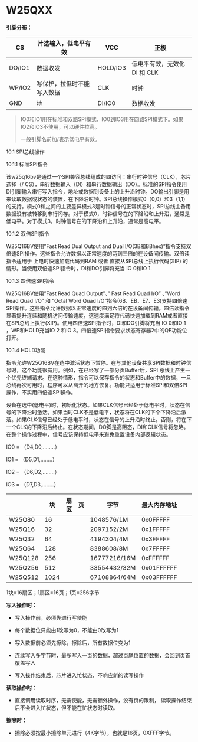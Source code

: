 # W25QXX

**引脚分布：**

| CS     | 片选输入，低电平有效       | VCC      | 正极                        |
| ------ | -------------------------- | -------- | --------------------------- |
| DO/IO1 | 数据收发                   | HOLD/IO3 | 低电平有效，无效化DI 和 CLK |
| WP/IO2 | 写保护，拉低时不能写入数据 | CLK      | 时钟                        |
| GND    | 地                         | DI/IO0   | 数据收发                    |

> IO0和IO1用在标准和双路SPI模式，IO0到IO3用在四路SPI模式下。如果IO2和IO3不使用，可以硬件拉高。
>
> 一般引脚名前加/表示低电平有效。

10.1 SPI总线操作

10.1.1 标准SPI指令

该w25q16bv是通过一个SPI兼容总线组成的四访问：串行时钟信号（CLK），芯片选择（/ CS），串行数据输入（DI）和串行数据输出（DO）。标准的SPI指令使用DI引脚输入串行写入指令，地址或数据到设备上的上升沿时钟。DO输出引脚是用来读取数据或状态的装置，在下降沿时钟。SPI总线操作模式0（0,0）和3（1,1）的支持。模式0和之间的主要差异模式3是时钟信号的正常状态时，SPI总线主备用数据没有被转移到串行闪存。对于模式0，时钟信号在的下降沿和上升沿，通常是低电平。对于模式3，时钟信号在的下降沿和上升沿，通常是高电平。

10.1.2 双倍SPI指令

  W25Q16BV使用”Fast Read Dual Output and Dual I/O(3B和BBhex)”指令支持双倍速SPI操作。这些指令允许数据以正常速度的两到三倍的在设备间传输。双倍读指令适用于 上电时快速加载代码到RAM 或者 直接从SPI总线上执行代码(XIP) 的情形。当使用双倍速SPI指令时，DI和DO引脚将充当 IO 0和IO 1.

10.1.3 四倍速SPI指令

   W25Q16BV使用”Fast Read Quad Output”、” Fast Read Quad I/O” 、”Word Read Quad I/O” 和 “Octal Word Quad I/O”指令(6B、EB、E7、E3)支持四倍速SPI操作。这些指令允许数据以正常速度的四到六倍的在设备间传输。四倍读指令显著提升连续和随机访问传输速度，这速度满足将代码快速加载到RAM或者直接在SPI总线上执行(XIP)。使用四倍速SPI指令时，DI和DO引脚将充当 IO 0和IO 1 ，WP和HOLD充当IO 2 和IO 3。四倍速SPI指令要求状态寄存器2中的QE功能位打开。

10.1.4 HOLD功能

​     指令允许W25Q16BV在选中激活状态下暂停。在与其他设备共享SPI数据和时钟信号时，这个功能很有用。例如，在已经写了一部分页Buffer后，SPI 总线上产生一个优先终端请求。在这种情形，指令可以保存指令的状态和Buffer中的数据，一旦总线再次可用时，程序可以从离开的地方恢复。功能只适用于标准SPI和双倍SPI操作，不实用四倍速SPI操作。

​     设备在选中(低电平)时，初始化状态。如果CLK信号已经处于低电平时，状态在信号的下降沿时激活。如果当时CLK不是低电平，状态将在CLK的下个下降沿后激活。如果CLK信号已经处于低电平时，状态在信号的上升沿时终止。否则，将在下一个CLK的下降沿后终止。在状态期间，DO脚是高阻态，DI和CLK信号将忽略。在整个操作过程中，信号应该保持低电平来避免重置设备内部逻辑状态。

IO0 = （D4,D0,……..）

IO1 = （D5,D1,……..）

IO2 = （D6,D2,……..）

IO3 = （D7,D3,……..）



|         | 块   | 扇区 | 页   | 字节         | 最大内存地址 |      |      |
| ------- | ---- | ---- | ---- | ------------ | ------------ | ---- | ---- |
| W25Q80  | 16   |      |      | 1048576/1M   | 0x0FFFFF     |      |      |
| W25Q16  | 32   |      |      | 2097152/2M   | 0x1FFFFF     |      |      |
| W25Q32  | 64   |      |      | 4194304/4M   | 0x3FFFFF     |      |      |
| W25Q64  | 128  |      |      | 8388608/8M   | 0x7FFFFF     |      |      |
| W25Q128 | 256  |      |      | 16777216/16M | 0xFFFFFF     |      |      |
| W25Q256 | 512  |      |      | 33554432/32M | 0x01FFFFFF   |      |      |
| W25Q512 | 1024 |      |      | 67108864/64M | 0x03FFFFFF   |      |      |

1块=16扇区；1扇区=16页；1页=256字节

**写入操作时：**

- 写入操作前，必须先进行写使能

- 每个数据位只能由1改写为0，不能由0改写为1

- 写入数据前必须先擦除，擦除后，所有数据位变为1

- 连续写入多字节时，最多写入一页的数据，超过页尾位置的数据，会回到页首覆盖写入

- 写入操作结束后，芯片进入忙状态，不响应新的读写操作

**读取操作时：**

- 直接调用读取时序，无需使能，无需额外操作，没有页的限制， 读取操作结束后不会进入忙状态，但不能在忙状态时读取。

**擦除时：**

- 擦除必须按最小擦除单元进行（4K字节），也就是16页，0XFFF字节。

